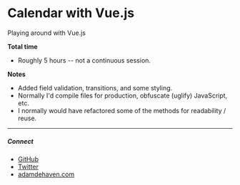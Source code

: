# Calendar with Vue.js

Playing around with Vue.js

**Total time**
* Roughly 5 hours -- not a continuous session.

**Notes**
* Added field validation, transitions, and some styling.
* Normally I'd compile files for production, obfuscate (uglify) JavaScript, etc.
* I normally would have refactored some of the methods for readability / reuse.


---

##### Connect
* [GitHub](https://github.com/adamdehaven)
* [Twitter](https://twitter.com/adamdehaven)
* [adamdehaven.com](https://adamdehaven.com)